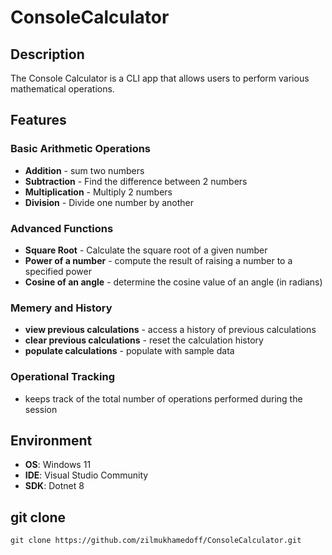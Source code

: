 # ConsoleCalculator

## Description

The Console Calculator is a CLI app that allows users to perform
various mathematical operations.

## Features

### Basic Arithmetic Operations

- **Addition** - sum two numbers
- **Subtraction** - Find the difference between 2 numbers
- **Multiplication** - Multiply 2 numbers
- **Division** - Divide one number by another

### Advanced Functions

- **Square Root** - Calculate the square root of a given number
- **Power of a number** - compute the result of raising a number to a specified power
- **Cosine of an angle** - determine the cosine value of an angle (in radians)

### Memery and History

- **view previous calculations** - access a history of previous calculations
- **clear previous calculations** - reset the calculation history
- **populate calculations** - populate with sample data

### Operational Tracking

- keeps track of the total number of operations performed during the session

## Environment

- **OS**: Windows 11
- **IDE**: Visual Studio Community
- **SDK**: Dotnet 8

## git clone
```
git clone https://github.com/zilmukhamedoff/ConsoleCalculator.git
```